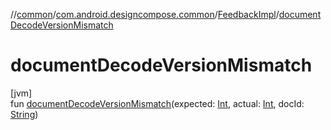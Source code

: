//[common](../../../index.md)/[com.android.designcompose.common](../index.md)/[FeedbackImpl](index.md)/[documentDecodeVersionMismatch](document-decode-version-mismatch.md)

# documentDecodeVersionMismatch

[jvm]\
fun [documentDecodeVersionMismatch](document-decode-version-mismatch.md)(expected: [Int](https://kotlinlang.org/api/latest/jvm/stdlib/kotlin/-int/index.html), actual: [Int](https://kotlinlang.org/api/latest/jvm/stdlib/kotlin/-int/index.html), docId: [String](https://kotlinlang.org/api/latest/jvm/stdlib/kotlin/-string/index.html))

